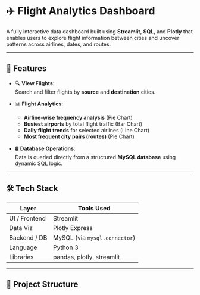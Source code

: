 # ✈️ Flight Analytics Dashboard

A fully interactive data dashboard built using **Streamlit**, **SQL**, and **Plotly** that enables users to explore flight information between cities and uncover patterns across airlines, dates, and routes.

---

## 📌 Features

- 🔍 **View Flights**:  
  Search and filter flights by **source** and **destination** cities.

- 📊 **Flight Analytics**:
  - **Airline-wise frequency analysis** (Pie Chart)
  - **Busiest airports** by total flight traffic (Bar Chart)
  - **Daily flight trends** for selected airlines (Line Chart)
  - **Most frequent city pairs (routes)** (Pie Chart)

- 🛢️ **Database Operations**:  
  Data is queried directly from a structured **MySQL database** using dynamic SQL logic.

---

## 🛠 Tech Stack

| Layer           | Tools Used                      |
|----------------|----------------------------------|
| UI / Frontend   | Streamlit                        |
| Data Viz        | Plotly Express                   |
| Backend / DB    | MySQL (via `mysql.connector`)    |
| Language        | Python 3                         |
| Libraries       | pandas, plotly, streamlit        |

---

## 📂 Project Structure

